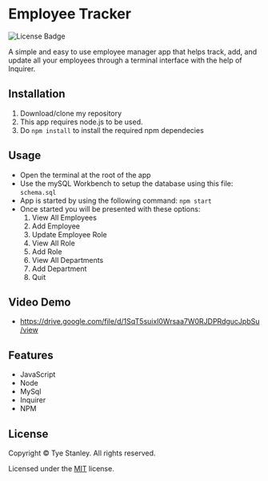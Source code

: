# Employee Tracker

![License Badge](https://img.shields.io/github/license/TyeStanley/employee-tracker)

A simple and easy to use employee manager app that helps track, add, and update all your employees through a terminal interface with the help of Inquirer.

## Installation

1. Download/clone my repository
2. This app requires node.js to be used.
3. Do `npm install` to install the required npm dependecies

## Usage

* Open the terminal at the root of the app
* Use the mySQL Workbench to setup the database using this file:
  `schema.sql`
* App is started by using the following command: `npm start`
* Once started you will be presented with these options:
  1. View All Employees
  2. Add Employee
  3. Update Employee Role
  4. View All Role
  5. Add Role
  6. View All Departments
  7. Add Department
  8. Quit

## Video Demo

* https://drive.google.com/file/d/1SqT5suixl0Wrsaa7W0RJDPRdgucJpbSu/view


## Features

* JavaScript
* Node
* MySql
* Inquirer
* NPM

## License

Copyright &copy; Tye Stanley. All rights reserved.
  
  Licensed under the [MIT](LICENSE) license.